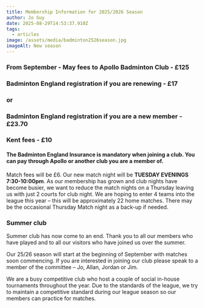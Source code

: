 ```yaml
---
title: Membership Information for 2025/2026 Season
author: Jo Guy
date: 2025-08-29T14:53:37.910Z
tags:
  - articles
image: /assets/media/badminton2526season.jpg
imageAlt: New season
---
```

### From September - May fees to Apollo Badminton Club - £125

### Badminton England registration if you are renewing - £17

### or

### Badminton England registration if you are a new member - £23.70

### Kent fees - £10



#### The Badminton England Insurance is mandatory when joining a club. You can pay through Apollo or another club you are a member of.



Match fees will be £6. Our new match night will be **TUESDAY EVENINGS 7:30-10:00pm**. As our membership has grown and club nights have become busier, we want to reduce the match nights on a Thursday leaving us with just 2 courts for club night. We are hoping to enter 4 teams into the league this year – this will be approximately 22 home matches. There may be the occasional Thursday Match night as a back-up if needed.



### Summer club



S﻿ummer club has now come to an end. Thank you to all our members who have played and to all our visitors who have joined us over the summer.

Our 25/26 season will start at the beginning of September with matches soon commencing. If you are interested in joining our club please speak to a member of the committee – Jo, Allan, Jordan or Jim.

We are a busy competitive club who host a couple of social in-house tournaments throughout the year. Due to the standards of the league, we try to maintain a competitive standard during our league season so our members can practice for matches.